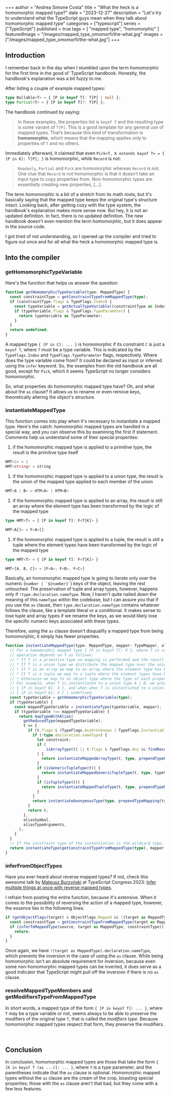 +++
author = "Andrea Simone Costa"
title = "What the heck is a homomorphic mapped type?"
date = "2023-12-27"
description = "Let's try to understand what the TypeScript guys mean when they talk about homomorphic mapped type"
categories = ["typescript"]
series = ["TypeScript"]
published = true
tags = [
    "mapped type",
    "homomorphic"
]
featuredImage = "/images/mapped_type_omomorfi/the-what.jpg"
images = ["/images/mapped_type_omomorfi/the-what.jpg"]
+++

## Introduction

I remember back in the day when I stumbled upon the term _homomorphic_ for the first time in the good ol' TypeScript handbook. Honestly, the handbook's explanation was a bit fuzzy to me.

After listing a couple of example mapped types:

```ts
type Nullable<T> = { [P in keyof T]: T[P] | null };
type Partial<T> = { [P in keyof T]?: T[P] };
```

The handbook continued by saying:

> In these examples, the properties list is `keyof T` and the resulting type is some variant of `T[P]`. This is a good template for any general use of mapped types. That’s because this kind of transformation is __homomorphic__, which means that the mapping applies only to properties of `T` and no others.

Immediately afterward, it claimed that even `Pick<T, K extends keyof T> = { [P in K]: T[P]; }` is homomorphic, while `Record` is not:

> `Readonly`, `Partial` and `Pick` are homomorphic whereas `Record` is not. One clue that `Record` is not homomorphic is that it doesn’t take an input type to copy properties from. Non-homomorphic types are essentially creating new properties, [...].

The term _homomorphic_ is a bit of a stretch from its math roots, but it's basically saying that the mapped type keeps the original type's structure intact. Looking back, after getting cozy with the type system, the handbook's explanation makes more sense now. But hey, it is not an updated definition. In fact, there is no updated definition. The new handbook doesn't even mention the term _homomorphic_, but it does appear in the source code.

I got tired of not understanding, so I opened up the compiler and tried to figure out once and for all what the heck a homomorphic mapped type is.

## Into the compiler

### getHomomorphicTypeVariable

Here's the function that helps us answer the question:

```ts
function getHomomorphicTypeVariable(type: MappedType) {
  const constraintType = getConstraintTypeFromMappedType(type);
  if (constraintType.flags & TypeFlags.Index) {
    const typeVariable = getActualTypeVariable((constraintType as IndexType).type);
    if (typeVariable.flags & TypeFlags.TypeParameter) {
      return typeVariable as TypeParameter;
    }
  }
  return undefined;
}
```

A mapped type `{ [P in C]: ... }` is homomorphic if its constraint `C` is just a `keyof T`, where `T` must be a type variable. This is indicated by the `TypeFlags.Index` and `TypeFlags.TypeParameter` flags, respectively. Where does the type variable come from? It could be declared as input or inferred using the `infer` keyword. So, the examples from the old handbook are all good, except for `Pick`, which it seems TypeScript no longer considers homomorphic.

So, what properties do homomorphic mapped type have? Oh, and what about the `as` clause? It allows us to rename or even remove keys, theoretically altering the object's structure.

### instantiateMappedType

This function comes into play when it's necessary to instantiate a mapped type. Here's the catch:  homomorphic mapped types are handled in a special way, and you can observe this by examining the first if statement. Comments help us understand some of their special properties:

1. if the homomorphic mapped type is applied to a primitive type, the result is the primitive type itself
```ts
HMT<1> = 1
HMT<string> = string
```
1. if the homomorphic mapped type is applied to a union type, the result is the union of the mapped type applied to each member of the union
```ts
HMT<A | B> = HTM<A> | HTM<B>
```
1. if the homomorphic mapped type is applied to an array, the result is still an array where the element type has been transformed by the logic of the mapped type
```ts
type HMT<T> = { [P in keyof T]: F<T[K]> }

HMT<A[]> = F<A>[]
```
1. if the homomorphic mapped type is applied to a tuple, the result is still a tuple where the element types have been transformed by the logic of the mapped type
```ts
type HMT<T> = { [P in keyof T]: F<T[K]> }

HMT<[A, B, C]> = [F<A>, F<B>, F<C>]
```

Basically, an homomorphic mapped type is going to iterate only over the numeric (`` number | `${number}` ``) keys of the object, leaving the rest untouched. The preservation of tuple and array types, however, happens only if `!type.declaration.nameType`. Now, I haven't quite nailed down the meaning of this `nameType` within the codebase, but I can assure you that if you use the `as` clause, then `type.declaration.nameType` contains whatever follows the clause, like a template literal or a conditional. It makes sense to lose tuple and array types if we rename the keys, as we would likely lose the specific numeric keys associated with these types.

Therefore, using the `as` clause doesn't disqualify a mapped type from being homomorphic; it simply has fewer properties.

```ts
function instantiateMappedType(type: MappedType, mapper: TypeMapper, aliasSymbol?: Symbol, aliasTypeArguments?: readonly Type[]): Type {
  // For a homomorphic mapped type { [P in keyof T]: X }, where T is some type variable, the mapping
  // operation depends on T as follows:
  // * If T is a primitive type no mapping is performed and the result is simply T.
  // * If T is a union type we distribute the mapped type over the union.
  // * If T is an array we map to an array where the element type has been transformed.
  // * If T is a tuple we map to a tuple where the element types have been transformed.
  // * Otherwise we map to an object type where the type of each property has been transformed.
  // For example, when T is instantiated to a union type A | B, we produce { [P in keyof A]: X } |
  // { [P in keyof B]: X }, and when when T is instantiated to a union type A | undefined, we produce
  // { [P in keyof A]: X } | undefined.
  const typeVariable = getHomomorphicTypeVariable(type);
  if (typeVariable) {
    const mappedTypeVariable = instantiateType(typeVariable, mapper);
    if (typeVariable !== mappedTypeVariable) {
      return mapTypeWithAlias(
        getReducedType(mappedTypeVariable),
        t => {
          if (t.flags & (TypeFlags.AnyOrUnknown | TypeFlags.InstantiableNonPrimitive | TypeFlags.Object | TypeFlags.Intersection) && t !== wildcardType && !isErrorType(t)) {
            if (!type.declaration.nameType) {
              let constraint;
              if (
                  isArrayType(t) || t.flags & TypeFlags.Any && findResolutionCycleStartIndex(typeVariable, TypeSystemPropertyName.ImmediateBaseConstraint) < 0 && (constraint = getConstraintOfTypeParameter(typeVariable)) && everyType(constraint, isArrayOrTupleType)
              ) {
                return instantiateMappedArrayType(t, type, prependTypeMapping(typeVariable, t, mapper));
              }
              if (isGenericTupleType(t)) {
                return instantiateMappedGenericTupleType(t, type, typeVariable, mapper);
              }
              if (isTupleType(t)) {
                return instantiateMappedTupleType(t, type, prependTypeMapping(typeVariable, t, mapper));
              }
            }
            return instantiateAnonymousType(type, prependTypeMapping(typeVariable, t, mapper));
          }
          return t;
        },
        aliasSymbol,
        aliasTypeArguments,
      );
    }
  }
  // If the constraint type of the instantiation is the wildcard type, return the wildcard type.
  return instantiateType(getConstraintTypeFromMappedType(type), mapper) === wildcardType ? wildcardType : instantiateAnonymousType(type, mapper, aliasSymbol, aliasTypeArguments);
}
```

### inferFromObjectTypes

Have you ever heard about reverse mapped types? If not, check this awesome talk by [Mateusz Burzyński](https://twitter.com/AndaristRake) at TypeScript Congress 2023: [Infer multiple things at once with reverse mapped types](https://portal.gitnation.org/contents/infer-multiple-things-at-once-with-reverse-mapped-types).

I refrain from posting the entire function, because it's extensive. When it comes to the possibility of reversing the action of a mapped type, however, the essence lies in the following lines:

```ts
if (getObjectFlags(target) & ObjectFlags.Mapped && !(target as MappedType).declaration.nameType) {
  const constraintType = getConstraintTypeFromMappedType(target as MappedType);
  if (inferToMappedType(source, target as MappedType, constraintType)) {
    return;
  }
}
```

Once again, we have `!(target as MappedType).declaration.nameType`, which prevents the inversion in the case of using the `as` clause. While being homomorphic isn't an absolute requirement for inversion, because even some non-homomorphic mapped types can be inverted, it does serve as a good indicator that TypeScript might pull off the inversion if there is no `as` clause.

### resolveMappedTypeMembers and getModifiersTypeFromMappedType

In short words, a mapped type of the form `{ [P in keyof T]: ... }`, where `T` may be a type variable or not, seems always to be able to preserve the modifiers of the original type `T`, that is called the _modifiers type_. Because homomorphic mapped types respect that form, they preserve the modifiers.

&nbsp;

## Conclusion

In conclusion, homomorphic mapped types are those that take the form `{ [K in keyof T (as ...)]: ... }`, where `T` is a type parameter, and the parentheses indicate that the `as` clause is optional. Homomorphic mapped types without the `as` clause are the cream of the crop, boasting special properties; those with the `as` clause aren't that bad, but they come with a few less features.
